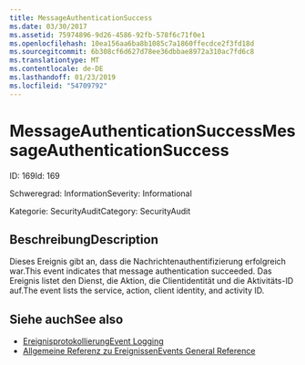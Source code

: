```yaml
---
title: MessageAuthenticationSuccess
ms.date: 03/30/2017
ms.assetid: 75974896-9d26-4586-92fb-578f6c71f0e1
ms.openlocfilehash: 10ea156aa6ba8b1085c7a1860ffecdce2f3fd18d
ms.sourcegitcommit: 6b308cf6d627d78ee36dbbae8972a310ac7fd6c8
ms.translationtype: MT
ms.contentlocale: de-DE
ms.lasthandoff: 01/23/2019
ms.locfileid: "54709792"
---
```

# <a name="messageauthenticationsuccess"></a><span data-ttu-id="47e64-102">MessageAuthenticationSuccess</span><span class="sxs-lookup"><span data-stu-id="47e64-102">MessageAuthenticationSuccess</span></span>
<span data-ttu-id="47e64-103">ID: 169</span><span class="sxs-lookup"><span data-stu-id="47e64-103">Id: 169</span></span>  
  
 <span data-ttu-id="47e64-104">Schweregrad: Information</span><span class="sxs-lookup"><span data-stu-id="47e64-104">Severity: Informational</span></span>  
  
 <span data-ttu-id="47e64-105">Kategorie: SecurityAudit</span><span class="sxs-lookup"><span data-stu-id="47e64-105">Category: SecurityAudit</span></span>  
  
## <a name="description"></a><span data-ttu-id="47e64-106">Beschreibung</span><span class="sxs-lookup"><span data-stu-id="47e64-106">Description</span></span>  
 <span data-ttu-id="47e64-107">Dieses Ereignis gibt an, dass die Nachrichtenauthentifizierung erfolgreich war.</span><span class="sxs-lookup"><span data-stu-id="47e64-107">This event indicates that message authentication succeeded.</span></span> <span data-ttu-id="47e64-108">Das Ereignis listet den Dienst, die Aktion, die Clientidentität und die Aktivitäts-ID auf.</span><span class="sxs-lookup"><span data-stu-id="47e64-108">The event lists the service, action, client identity, and activity ID.</span></span>  
  
## <a name="see-also"></a><span data-ttu-id="47e64-109">Siehe auch</span><span class="sxs-lookup"><span data-stu-id="47e64-109">See also</span></span>
- [<span data-ttu-id="47e64-110">Ereignisprotokollierung</span><span class="sxs-lookup"><span data-stu-id="47e64-110">Event Logging</span></span>](../../../../../docs/framework/wcf/diagnostics/event-logging/index.md)
- [<span data-ttu-id="47e64-111">Allgemeine Referenz zu Ereignissen</span><span class="sxs-lookup"><span data-stu-id="47e64-111">Events General Reference</span></span>](../../../../../docs/framework/wcf/diagnostics/event-logging/events-general-reference.md)
